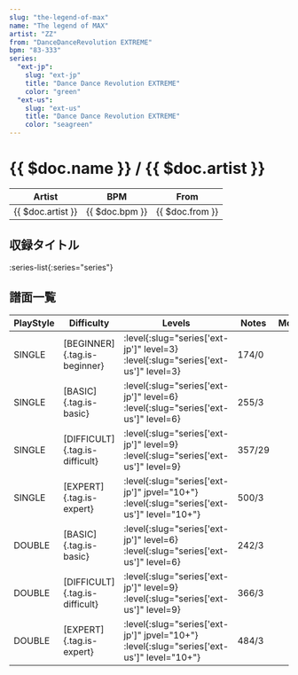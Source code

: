 ```yaml
---
slug: "the-legend-of-max"
name: "The legend of MAX"
artist: "ZZ"
from: "DanceDanceRevolution EXTREME"
bpm: "83-333"
series:
  "ext-jp":
    slug: "ext-jp"
    title: "Dance Dance Revolution EXTREME"
    color: "green"
  "ext-us":
    slug: "ext-us"
    title: "Dance Dance Revolution EXTREME"
    color: "seagreen"
---
```


# {{ $doc.name }} / {{ $doc.artist }}

|Artist|BPM|From|
|------|---|----|
|{{ $doc.artist }}|{{ $doc.bpm }}|{{ $doc.from }}|

## 収録タイトル

:series-list{:series="series"}

## 譜面一覧

|PlayStyle|Difficulty|Levels|Notes|Movie|
|---------|----------|------|-----|-----|
|SINGLE|[BEGINNER]{.tag.is-beginner}|:level{:slug="series['ext-jp']" level=3} :level{:slug="series['ext-us']" level=3}|174/0||
|SINGLE|[BASIC]{.tag.is-basic}|:level{:slug="series['ext-jp']" level=6} :level{:slug="series['ext-us']" level=6}|255/3||
|SINGLE|[DIFFICULT]{.tag.is-difficult}|:level{:slug="series['ext-jp']" level=9} :level{:slug="series['ext-us']" level=9}|357/29||
|SINGLE|[EXPERT]{.tag.is-expert}|:level{:slug="series['ext-jp']" jpvel="10+"} :level{:slug="series['ext-us']" level="10+"}|500/3||
|DOUBLE|[BASIC]{.tag.is-basic}|:level{:slug="series['ext-jp']" level=6} :level{:slug="series['ext-us']" level=6}|242/3||
|DOUBLE|[DIFFICULT]{.tag.is-difficult}|:level{:slug="series['ext-jp']" level=9} :level{:slug="series['ext-us']" level=9}|366/3||
|DOUBLE|[EXPERT]{.tag.is-expert}|:level{:slug="series['ext-jp']" jpvel="10+"} :level{:slug="series['ext-us']" level="10+"}|484/3||

